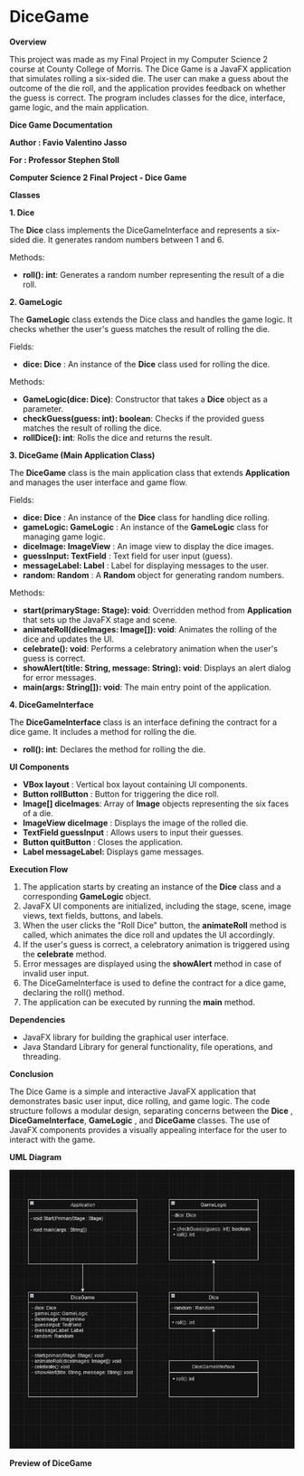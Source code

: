 # DiceGame
**Overview**

This project was made as my Final Project in my Computer Science 2 course at County College of Morris. The Dice Game is a JavaFX application that simulates rolling a six-sided die. The user can make a guess about the outcome of the die roll, and the application provides feedback on whether the guess is correct. The program includes classes for the dice, interface, game logic, and the main application.

**Dice Game Documentation**

**Author : Favio Valentino Jasso**

**For : Professor Stephen Stoll**

**Computer Science 2 Final Project - Dice Game**


**Classes**

**1. Dice**

The **Dice** class implements the DiceGameInterface and represents a six-sided die. It generates random numbers between 1 and 6.

Methods:

- **roll(): int**: Generates a random number representing the result of a die roll.

**2. GameLogic**

The **GameLogic** class extends the Dice class and handles the game logic. It checks whether the user's guess matches the result of rolling the die.

Fields:

- **dice: Dice** : An instance of the **Dice** class used for rolling the dice.

Methods:

- **GameLogic(dice: Dice)**: Constructor that takes a **Dice** object as a parameter.
- **checkGuess(guess: int): boolean**: Checks if the provided guess matches the result of rolling the dice.
- **rollDice(): int**: Rolls the dice and returns the result.

**3. DiceGame (Main Application Class)**

The **DiceGame** class is the main application class that extends **Application** and manages the user interface and game flow.

Fields:

- **dice: Dice** : An instance of the **Dice** class for handling dice rolling.
- **gameLogic: GameLogic** : An instance of the **GameLogic** class for managing game logic.
- **diceImage: ImageView** : An image view to display the dice images.
- **guessInput: TextField** : Text field for user input (guess).
- **messageLabel: Label** : Label for displaying messages to the user.
- **random: Random** : A **Random** object for generating random numbers.

Methods:

- **start(primaryStage: Stage): void**: Overridden method from **Application** that sets up the JavaFX stage and scene.
- **animateRoll(diceImages: Image[]): void**: Animates the rolling of the dice and updates the UI.
- **celebrate(): void**: Performs a celebratory animation when the user's guess is correct.
- **showAlert(title: String, message: String): void**: Displays an alert dialog for error messages.
- **main(args: String[]): void**: The main entry point of the application.

**4. DiceGameInterface**

The **DiceGameInterface** class is an interface defining the contract for a dice game. It includes a method for rolling the die.

- **roll(): int**: Declares the method for rolling the die.

**UI Components**

- **VBox layout** : Vertical box layout containing UI components.
- **Button rollButton** : Button for triggering the dice roll.
- **Image[] diceImages**: Array of **Image** objects representing the six faces of a die.
- **ImageView diceImage** : Displays the image of the rolled die.
- **TextField guessInput** : Allows users to input their guesses.
- **Button quitButton** : Closes the application.
- **Label messageLabel:** Displays game messages.

**Execution Flow**

1. The application starts by creating an instance of the **Dice** class and a corresponding **GameLogic** object.
2. JavaFX UI components are initialized, including the stage, scene, image views, text fields, buttons, and labels.
3. When the user clicks the "Roll Dice" button, the **animateRoll** method is called, which animates the dice roll and updates the UI accordingly.
4. If the user's guess is correct, a celebratory animation is triggered using the **celebrate** method.
5. Error messages are displayed using the **showAlert** method in case of invalid user input.
6. The DiceGameInterface is used to define the contract for a dice game, declaring the roll() method.
7. The application can be executed by running the **main** method.

**Dependencies**

- JavaFX library for building the graphical user interface.
- Java Standard Library for general functionality, file operations, and threading.

**Conclusion**

The Dice Game is a simple and interactive JavaFX application that demonstrates basic user input, dice rolling, and game logic. The code structure follows a modular design, separating concerns between the **Dice** , **DiceGameInterface**, **GameLogic** , and **DiceGame** classes. The use of JavaFX components provides a visually appealing interface for the user to interact with the game.

**UML Diagram**

![Preview](https://github.com/FavioJasso/DiceGame/blob/main/DiceGameUML.png)

**Preview of DiceGame**
